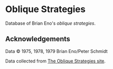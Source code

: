 # Oblique Strategies

Database of Brian Eno's *oblique strategies*.

## Acknowledgements

Data © 1975, 1978, 1979 Brian Eno/Peter Schmidt

Data collected from [The Oblique Strategies site](http://www.rtqe.net/ObliqueStrategies).

